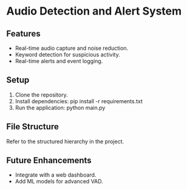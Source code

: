 # Audio Detection and Alert System

## Features
- Real-time audio capture and noise reduction.
- Keyword detection for suspicious activity.
- Real-time alerts and event logging.

## Setup
1. Clone the repository.
2. Install dependencies:
pip install -r requirements.txt
3. Run the application:
python main.py


## File Structure
Refer to the structured hierarchy in the project.

## Future Enhancements
- Integrate with a web dashboard.
- Add ML models for advanced VAD.
